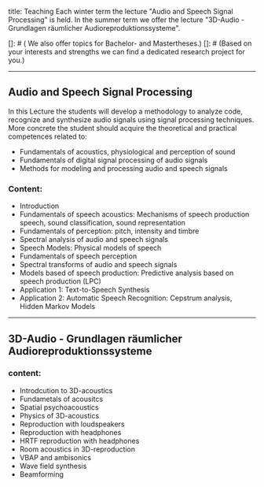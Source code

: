 title: Teaching
Each winter term the lecture "Audio and Speech Signal Processing" is held. 
In the summer term we offer the lecture "3D-Audio - Grundlagen räumlicher Audioreproduktionssysteme". 

 []: # ( We also offer topics for Bachelor- and Mastertheses.) 
 []: # (Based on your interests and strengths we can find a dedicated research project for you.) 
- - -

## Audio and Speech Signal Processing

In this Lecture the students will develop a methodology to analyze code, recognize and synthesize audio signals using signal 
processing techniques. More concrete the student should acquire the theoretical and practical competences related to:
- Fundamentals of acoustics, physiological and perception of sound
- Fundamentals of digital signal processing of audio signals
- Methods for modeling and processing audio and speech signals

### Content:
- Introduction
- Fundamentals of speech acoustics: Mechanisms of speech production speech, sound classification, sound representation
- Fundamentals of perception: pitch, intensity and timbre
- Spectral analysis of audio and speech signals
- Speech Models: Physical models of speech
- Fundamentals of speech perception
- Spectral transforms of audio and speech signals
- Models based of speech production: Predictive analysis based on speech production (LPC)
- Application 1: Text-to-Speech Synthesis
- Application 2: Automatic Speech Recognition: Cepstrum analysis, Hidden Markov Models

---
## 3D-Audio - Grundlagen räumlicher Audioreproduktionssysteme

### content:
- Introdcution to 3D-acoustics
- Fundametals of acousitcs
- Spatial psychoacoustics
- Physics of 3D-acoustics
- Reproduction with loudspeakers
- Reproduction with headphones
- HRTF reproduction with headphones
- Room acoustics in 3D-reproduction
- VBAP and ambisonics
- Wave field synthesis
- Beamforming




